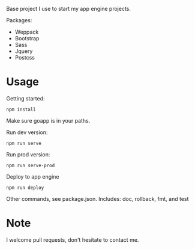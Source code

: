 Base project I use to start my app engine projects.

Packages:
* Weppack
* Bootstrap
* Sass
* Jquery
* Postcss

Usage
=====
Getting started:

    npm install

Make sure goapp is in your paths.

Run dev version:

    npm run serve

Run prod version:

    npm run serve-prod

Deploy to app engine

    npm run deploy

Other commands, see package.json. Includes: doc, rollback, fmt, and test

Note
=====

I welcome pull requests, don't hesitate to contact me.
